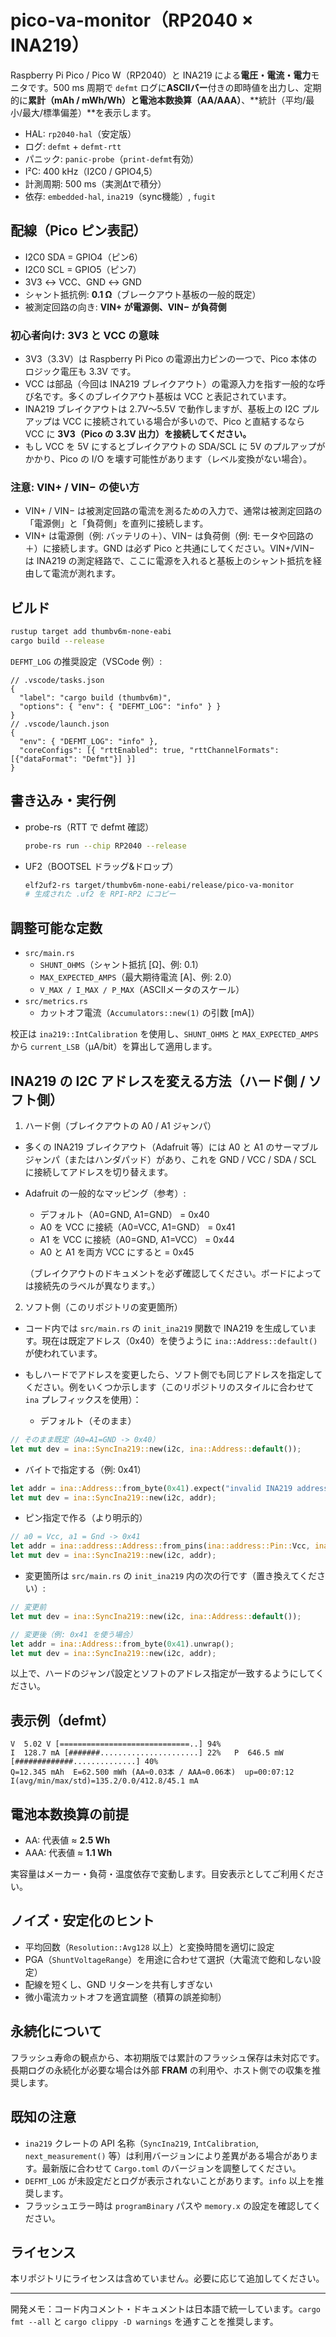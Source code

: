 # pico-va-monitor（RP2040 × INA219）

Raspberry Pi Pico / Pico W（RP2040）と INA219 による**電圧・電流・電力**モニタです。500 ms 周期で `defmt` ログに**ASCIIバー**付きの即時値を出力し、定期的に**累計（mAh / mWh/Wh）**と**電池本数換算（AA/AAA）**、**統計（平均/最小/最大/標準偏差）**を表示します。

- HAL: `rp2040-hal`（安定版）
- ログ: `defmt` + `defmt-rtt`
- パニック: `panic-probe`（`print-defmt`有効）
- I²C: 400 kHz（I2C0 / GPIO4,5）
- 計測周期: 500 ms（実測Δtで積分）
- 依存: `embedded-hal`, `ina219`（sync機能）, `fugit`

## 配線（Pico ピン表記）

- I2C0 SDA = GPIO4（ピン6）
- I2C0 SCL = GPIO5（ピン7）
- 3V3 ↔ VCC、GND ↔ GND
- シャント抵抗例: **0.1 Ω**（ブレークアウト基板の一般的既定）
- 被測定回路の向き: **VIN+ が電源側、VIN− が負荷側**

### 初心者向け: 3V3 と VCC の意味

- 3V3（3.3V）は Raspberry Pi Pico の電源出力ピンの一つで、Pico 本体のロジック電圧も 3.3V です。
- VCC は部品（今回は INA219 ブレイクアウト）の電源入力を指す一般的な呼び名です。多くのブレイクアウト基板は VCC と表記されています。
- INA219 ブレイクアウトは 2.7V〜5.5V で動作しますが、基板上の I2C プルアップは VCC に接続されている場合が多いので、Pico と直結するなら VCC に **3V3（Pico の 3.3V 出力）を接続してください。**
- もし VCC を 5V にするとブレイクアウトの SDA/SCL に 5V のプルアップがかかり、Pico の I/O を壊す可能性があります（レベル変換がない場合）。

### 注意: VIN+ / VIN− の使い方

- VIN+ / VIN− は被測定回路の電流を測るための入力で、通常は被測定回路の「電源側」と「負荷側」を直列に接続します。
- VIN+ は電源側（例: バッテリの＋）、VIN− は負荷側（例: モータや回路の＋）に接続します。GND は必ず Pico と共通にしてください。VIN+/VIN− は INA219 の測定経路で、ここに電源を入れると基板上のシャント抵抗を経由して電流が測れます。

## ビルド

```bash
rustup target add thumbv6m-none-eabi
cargo build --release
```

`DEFMT_LOG` の推奨設定（VSCode 例）:

```jsonc
// .vscode/tasks.json
{
  "label": "cargo build (thumbv6m)",
  "options": { "env": { "DEFMT_LOG": "info" } }
}
// .vscode/launch.json
{
  "env": { "DEFMT_LOG": "info" },
  "coreConfigs": [{ "rttEnabled": true, "rttChannelFormats": [{"dataFormat": "Defmt"}] }]
}
```

## 書き込み・実行例

- probe-rs（RTT で defmt 確認）
  ```bash
  probe-rs run --chip RP2040 --release
  ```
- UF2（BOOTSEL ドラッグ&ドロップ）
  ```bash
  elf2uf2-rs target/thumbv6m-none-eabi/release/pico-va-monitor
  # 生成された .uf2 を RPI-RP2 にコピー
  ```

## 調整可能な定数

- `src/main.rs`
  - `SHUNT_OHMS`（シャント抵抗 [Ω]、例: 0.1）
  - `MAX_EXPECTED_AMPS`（最大期待電流 [A]、例: 2.0）
  - `V_MAX / I_MAX / P_MAX`（ASCIIメータのスケール）
- `src/metrics.rs`
  - カットオフ電流（`Accumulators::new(1)` の引数 [mA]）

校正は `ina219::IntCalibration` を使用し、`SHUNT_OHMS` と `MAX_EXPECTED_AMPS` から `current_LSB`（µA/bit）を算出して適用します。

## INA219 の I2C アドレスを変える方法（ハード側 / ソフト側）

1) ハード側（ブレイクアウトの A0 / A1 ジャンパ）

- 多くの INA219 ブレイクアウト（Adafruit 等）には A0 と A1 のサーマブルジャンパ（またはハンダパッド）があり、これを GND / VCC / SDA / SCL に接続してアドレスを切り替えます。
- Adafruit の一般的なマッピング（参考）:
  - デフォルト（A0=GND, A1=GND） = 0x40
  - A0 を VCC に接続（A0=VCC, A1=GND） = 0x41
  - A1 を VCC に接続（A0=GND, A1=VCC） = 0x44
  - A0 と A1 を両方 VCC にすると = 0x45

  （ブレイクアウトのドキュメントを必ず確認してください。ボードによっては接続先のラベルが異なります。）

2) ソフト側（このリポジトリの変更箇所）

- コード内では `src/main.rs` の `init_ina219` 関数で INA219 を生成しています。現在は既定アドレス（0x40）を使うように `ina::Address::default()` が使われています。
- もしハードでアドレスを変更したら、ソフト側でも同じアドレスを指定してください。例をいくつか示します（このリポジトリのスタイルに合わせて `ina` プレフィックスを使用）：

  - デフォルト（そのまま）

```rust
// そのまま既定（A0=A1=GND -> 0x40）
let mut dev = ina::SyncIna219::new(i2c, ina::Address::default());
```

  - バイトで指定する（例: 0x41）

```rust
let addr = ina::Address::from_byte(0x41).expect("invalid INA219 address");
let mut dev = ina::SyncIna219::new(i2c, addr);
```

  - ピン指定で作る（より明示的）

```rust
// a0 = Vcc, a1 = Gnd -> 0x41
let addr = ina::address::Address::from_pins(ina::address::Pin::Vcc, ina::address::Pin::Gnd);
let mut dev = ina::SyncIna219::new(i2c, addr);
```

- 変更箇所は `src/main.rs` の `init_ina219` 内の次の行です（置き換えてください）:

```rust
// 変更前
let mut dev = ina::SyncIna219::new(i2c, ina::Address::default());

// 変更後（例: 0x41 を使う場合）
let addr = ina::Address::from_byte(0x41).unwrap();
let mut dev = ina::SyncIna219::new(i2c, addr);
```

以上で、ハードのジャンパ設定とソフトのアドレス指定が一致するようにしてください。

## 表示例（defmt）

```
V  5.02 V [=============================..] 94%
I  128.7 mA [#######......................] 22%   P  646.5 mW [#############..............] 40%
Q=12.345 mAh  E=62.500 mWh (AA≈0.03本 / AAA≈0.06本)  up=00:07:12  I(avg/min/max/std)=135.2/0.0/412.8/45.1 mA
```

## 電池本数換算の前提

- AA: 代表値 ≈ **2.5 Wh**
- AAA: 代表値 ≈ **1.1 Wh**

実容量はメーカー・負荷・温度依存で変動します。目安表示としてご利用ください。

## ノイズ・安定化のヒント

- 平均回数（`Resolution::Avg128` 以上）と変換時間を適切に設定
- PGA（`ShuntVoltageRange`）を用途に合わせて選択（大電流で飽和しない設定）
- 配線を短くし、GND リターンを共有しすぎない
- 微小電流カットオフを適宜調整（積算の誤差抑制）

## 永続化について

フラッシュ寿命の観点から、本初期版では累計のフラッシュ保存は未対応です。長期ログの永続化が必要な場合は外部 **FRAM** の利用や、ホスト側での収集を推奨します。

## 既知の注意

- `ina219` クレートの API 名称（`SyncIna219`, `IntCalibration`, `next_measurement()` 等）は利用バージョンにより差異がある場合があります。最新版に合わせて `Cargo.toml` のバージョンを調整してください。
- `DEFMT_LOG` が未設定だとログが表示されないことがあります。`info` 以上を推奨します。
- フラッシュエラー時は `programBinary` パスや `memory.x` の設定を確認してください。

## ライセンス

本リポジトリにライセンスは含めていません。必要に応じて追加してください。

***

開発メモ：コード内コメント・ドキュメントは日本語で統一しています。`cargo fmt --all` と `cargo clippy -D warnings` を通すことを推奨します。

